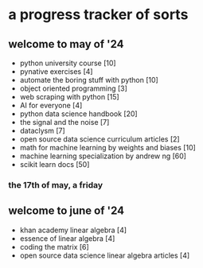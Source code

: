 # a progress tracker of sorts

## welcome to may of '24

* python university course [10]
* pynative exercises [4]
* automate the boring stuff with python [10]
* object oriented programming [3]
* web scraping with python [15]
* AI for everyone [4]
* python data science handbook [20]
* the signal and the noise [7]
* dataclysm [7]
* open source data science curriculum articles [2]
* math for machine learning by weights and biases [10]
* machine learning specialization by andrew ng [60]
* scikit learn docs [50]

### the 17th of may, a friday



## welcome to june of '24
* khan academy linear algebra [4]
* essence of linear algebra [4]
* coding the matrix [6]
* open source data science linear algebra articles [4]